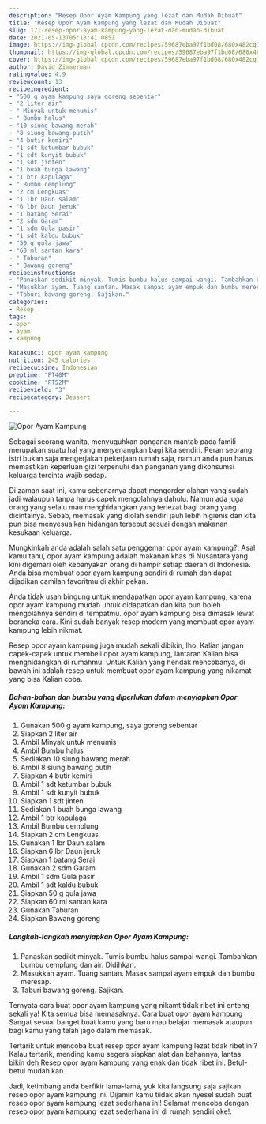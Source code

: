 ```yaml
---
description: "Resep Opor Ayam Kampung yang lezat dan Mudah Dibuat"
title: "Resep Opor Ayam Kampung yang lezat dan Mudah Dibuat"
slug: 171-resep-opor-ayam-kampung-yang-lezat-dan-mudah-dibuat
date: 2021-05-13T05:13:41.085Z
image: https://img-global.cpcdn.com/recipes/59687eba97f1bd08/680x482cq70/opor-ayam-kampung-foto-resep-utama.jpg
thumbnail: https://img-global.cpcdn.com/recipes/59687eba97f1bd08/680x482cq70/opor-ayam-kampung-foto-resep-utama.jpg
cover: https://img-global.cpcdn.com/recipes/59687eba97f1bd08/680x482cq70/opor-ayam-kampung-foto-resep-utama.jpg
author: David Zimmerman
ratingvalue: 4.9
reviewcount: 13
recipeingredient:
- "500 g ayam kampung saya goreng sebentar"
- "2 liter air"
- " Minyak untuk menumis"
- " Bumbu halus"
- "10 siung bawang merah"
- "8 siung bawang putih"
- "4 butir kemiri"
- "1 sdt ketumbar bubuk"
- "1 sdt kunyit bubuk"
- "1 sdt jinten"
- "1 buah bunga lawang"
- "1 btr kapulaga"
- " Bumbu cemplung"
- "2 cm Lengkuas"
- "1 lbr Daun salam"
- "6 lbr Daun jeruk"
- "1 batang Serai"
- "2 sdm Garam"
- "1 sdm Gula pasir"
- "1 sdt kaldu bubuk"
- "50 g gula jawa"
- "60 ml santan kara"
- " Taburan"
- " Bawang goreng"
recipeinstructions:
- "Panaskan sedikit minyak. Tumis bumbu halus sampai wangi. Tambahkan bumbu cemplung dan air. Didihkan."
- "Masukkan ayam. Tuang santan. Masak sampai ayam empuk dan bumbu meresap."
- "Taburi bawang goreng. Sajikan."
categories:
- Resep
tags:
- opor
- ayam
- kampung

katakunci: opor ayam kampung 
nutrition: 245 calories
recipecuisine: Indonesian
preptime: "PT40M"
cooktime: "PT52M"
recipeyield: "3"
recipecategory: Dessert

---
```



![Opor Ayam Kampung](https://img-global.cpcdn.com/recipes/59687eba97f1bd08/680x482cq70/opor-ayam-kampung-foto-resep-utama.jpg)

Sebagai seorang wanita, menyuguhkan panganan mantab pada famili merupakan suatu hal yang menyenangkan bagi kita sendiri. Peran seorang istri bukan saja mengerjakan pekerjaan rumah saja, namun anda pun harus memastikan keperluan gizi terpenuhi dan panganan yang dikonsumsi keluarga tercinta wajib sedap.

Di zaman  saat ini, kamu sebenarnya dapat mengorder olahan yang sudah jadi walaupun tanpa harus capek mengolahnya dahulu. Namun ada juga orang yang selalu mau menghidangkan yang terlezat bagi orang yang dicintainya. Sebab, memasak yang diolah sendiri jauh lebih higienis dan kita pun bisa menyesuaikan hidangan tersebut sesuai dengan makanan kesukaan keluarga. 



Mungkinkah anda adalah salah satu penggemar opor ayam kampung?. Asal kamu tahu, opor ayam kampung adalah makanan khas di Nusantara yang kini digemari oleh kebanyakan orang di hampir setiap daerah di Indonesia. Anda bisa membuat opor ayam kampung sendiri di rumah dan dapat dijadikan camilan favoritmu di akhir pekan.

Anda tidak usah bingung untuk mendapatkan opor ayam kampung, karena opor ayam kampung mudah untuk didapatkan dan kita pun boleh mengolahnya sendiri di tempatmu. opor ayam kampung bisa dimasak lewat beraneka cara. Kini sudah banyak resep modern yang membuat opor ayam kampung lebih nikmat.

Resep opor ayam kampung juga mudah sekali dibikin, lho. Kalian jangan capek-capek untuk membeli opor ayam kampung, lantaran Kalian bisa menghidangkan di rumahmu. Untuk Kalian yang hendak mencobanya, di bawah ini adalah resep untuk membuat opor ayam kampung yang nikamat yang bisa Kalian coba.

<!--inarticleads1-->

##### Bahan-bahan dan bumbu yang diperlukan dalam menyiapkan Opor Ayam Kampung:

1. Gunakan 500 g ayam kampung, saya goreng sebentar
1. Siapkan 2 liter air
1. Ambil  Minyak untuk menumis
1. Ambil  Bumbu halus
1. Sediakan 10 siung bawang merah
1. Ambil 8 siung bawang putih
1. Siapkan 4 butir kemiri
1. Ambil 1 sdt ketumbar bubuk
1. Ambil 1 sdt kunyit bubuk
1. Siapkan 1 sdt jinten
1. Sediakan 1 buah bunga lawang
1. Ambil 1 btr kapulaga
1. Ambil  Bumbu cemplung
1. Siapkan 2 cm Lengkuas
1. Gunakan 1 lbr Daun salam
1. Siapkan 6 lbr Daun jeruk
1. Siapkan 1 batang Serai
1. Gunakan 2 sdm Garam
1. Ambil 1 sdm Gula pasir
1. Ambil 1 sdt kaldu bubuk
1. Siapkan 50 g gula jawa
1. Siapkan 60 ml santan kara
1. Gunakan  Taburan
1. Siapkan  Bawang goreng




<!--inarticleads2-->

##### Langkah-langkah menyiapkan Opor Ayam Kampung:

1. Panaskan sedikit minyak. Tumis bumbu halus sampai wangi. Tambahkan bumbu cemplung dan air. Didihkan.
1. Masukkan ayam. Tuang santan. Masak sampai ayam empuk dan bumbu meresap.
1. Taburi bawang goreng. Sajikan.




Ternyata cara buat opor ayam kampung yang nikamt tidak ribet ini enteng sekali ya! Kita semua bisa memasaknya. Cara buat opor ayam kampung Sangat sesuai banget buat kamu yang baru mau belajar memasak ataupun bagi kamu yang telah jago dalam memasak.

Tertarik untuk mencoba buat resep opor ayam kampung lezat tidak ribet ini? Kalau tertarik, mending kamu segera siapkan alat dan bahannya, lantas bikin deh Resep opor ayam kampung yang enak dan tidak ribet ini. Betul-betul mudah kan. 

Jadi, ketimbang anda berfikir lama-lama, yuk kita langsung saja sajikan resep opor ayam kampung ini. Dijamin kamu tiidak akan nyesel sudah buat resep opor ayam kampung lezat sederhana ini! Selamat mencoba dengan resep opor ayam kampung lezat sederhana ini di rumah sendiri,oke!.

